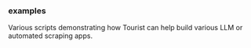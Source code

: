 ### examples

Various scripts demonstrating how Tourist can help build various LLM or automated scraping apps.